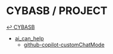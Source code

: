 # CYBASB / PROJECT

[↩ CYBASB](../README.md)
- [ai_can_help](./ai_can_help.md)
    - [github-copilot-customChatMode](./ai-can-help/github-copilot-customChatMode/README.md)